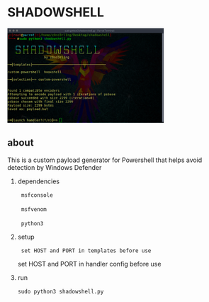 <h1>SHADOWSHELL</h1>

<img src="banner.png" width="70%"/>

<h2> about </h2>

 This is a custom payload generator for Powershell that helps avoid detection by Windows Defender  

 1) dependencies

         msfconsole

         msfvenom

         python3

 2) setup

         set HOST and PORT in templates before use

	 set HOST and PORT in handler config before use

 3) run

        sudo python3 shadowshell.py

        
